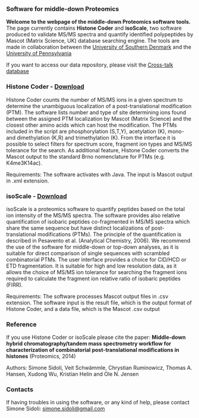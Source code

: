 ### Software for middle-down Proteomics
**Welcome to the webpage of the middle-down Proteomics software tools.**
The page currently contains **Histone Coder** and **isoScale**, two software produced to validate MS/MS spectra and quantify identified polypeptides by Mascot (Matrix Science, UK) database searching engine. The tools are made in collaboration between the [University of Southern Denmark](http://www.sdu.dk) and the [University of Pennsylvania](http://www.upenn.edu/)

If you want to access our data repository, please visit the [Cross-talk database](http://crosstalkdb.bmb.sdu.dk/)


### **Histone Coder** - [Download](https://github.com/middle-down/Software/blob/master/Histone%20Coder.jar?raw=true)
Histone Coder counts the number of MS/MS ions in a given spectrum to determine the unambiguous localization of a post-translational modification (PTM). The software lists number and type of site determining ions found between the assigned PTM localization by Mascot (Matrix Science) and the closest other amino acids which can host the modification. The PTMs included in the script are phosphorylation (S,T,Y), acetylation (K), mono- and dimethylation (K,R) and trimethylation (K). From the interface it is possible to select filters for spectrum score, fragment ion types and MS/MS tolerance for the search. As additional feature, Histone Coder converts the Mascot output to the standard Brno nomenclature for PTMs (e.g. K4me3K14ac). 

Requirements: The software activates with Java. The input is Mascot output in .xml extension. 

 
### **isoScale** - [Download](https://github.com/middle-down/Software/blob/master/isoScale-v2.jar?raw=true)
isoScale is a proteomics software to quantify peptides based on the total ion intensity of the MS/MS spectra. The software provides also relative quantification of isobaric peptides co-fragmented in MS/MS spectra which share the same sequence but have distinct localizations of post-translational modifications (PTMs). The principle of the quantification is described in Pesavento et al. (Analytical Chemistry, 2006). We recommend the use of the software for middle-down or top-down analyses, as it is suitable for direct comparison of single sequences with scrambled combinatorial PTMs. The user interface provides a choice for CID/HCD or ETD fragmentation. It is suitable for high and low resolution data, as it allows the choice of MS/MS ion tolerance for searching the fragment ions required to calculate the fragment ion relative ratio of isobaric peptides (FIRR). 

Requirements: The software processes Mascot output files in .csv extension. The software input is the result file, which is the output format of Histone Coder, and a data file, which is the Mascot .csv output 

 
### **Reference**
If you use Histone Coder or isoScale please cite the paper: **Middle-down hybrid chromatography/tandem mass spectrometry workflow for characterization of combinatorial post-translational modifications in histones** (Proteomics, 2014)

Authors:
Simone Sidoli, Veit Schwämmle, Chrystian Ruminowicz, Thomas A. Hansen, Xudong Wu, Kristian Helin and Ole N. Jensen


 
### **Contacts**
If having troubles in using the software, or any kind of help, please contact
Simone Sidoli: simone.sidoli@gmail.com
